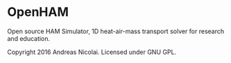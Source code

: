 OpenHAM
=======

Open source HAM Simulator, 1D heat-air-mass transport solver for research and education.

Copyright 2016 Andreas Nicolai.
Licensed under GNU GPL.


